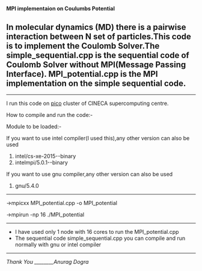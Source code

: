 #### MPI implementaion on Coulumbs Potential
In molecular dynamics (MD) there is a pairwise interaction between N set of particles.This code is to implement the Coulomb Solver.The simple_sequential.cpp is the sequential code of Coulomb Solver without MPI(Message Passing Interface).
MPI_potential.cpp is the MPI implementation on the simple sequential code.
---
---
I run this code on [pico](http://www.hpc.cineca.it/hardware/pico) cluster of CINECA supercomputing centre.

How to compile and run the code:-

Module to be loaded:-

If you want to use intel compiler(I used this),any other version can also be used
1. intel/cs-xe-2015--binary
2. intelmpi/5.0.1--binary

If you want to use gnu compiler,any other version can also be used
1. gnu/5.4.0

---
->mpicxx MPI_potential.cpp -o MPI_potential

->mpirun -np 16 ./MPI_potential

---
* I have used only 1 node with 16 cores to run the MPI_potential.cpp
* The sequential code  simple_sequential.cpp you can compile and run normally with gnu or intel compiler
---
*Thank You ________Anurag Dogra*
